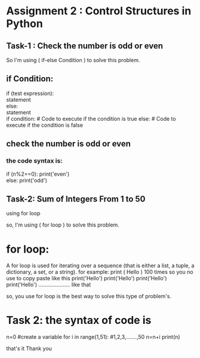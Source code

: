 # Assignment 2 : Control Structures in Python

## Task-1 : Check the number is odd or even

So I'm using ( if-else Condition ) to solve this problem.
<br>
## if Condition:

if (test expression):<br>
    statement<br>
else:<br>
    statement
<br>
if condition:
    # Code to execute if the condition is true
else:
    # Code to execute if the condition is false

## check the number is odd or even

### the code syntax is:

if (n%2==0): 
    print('even')<br>
else:
    print('odd')


## Task-2: Sum of Integers From 1 to 50
using for loop

so, I'm using ( for loop ) to solve this problem.
# for loop:
A for loop is used for iterating over a sequence (that is either a list, a tuple, a dictionary, a set, or a string).
for example: print ( Hello ) 100 times so you no use to copy paste like this
print('Hello')
print('Hello')
print('Hello')
print('Hello')
..................... like that

so, you use for loop is the best way to solve this type of problem's.

# Task 2: the syntax of code is

n=0 #create a variable
for i in range(1,51): #1,2,3,.......,50
    n=n+i
print(n)

that's it
Thank you


